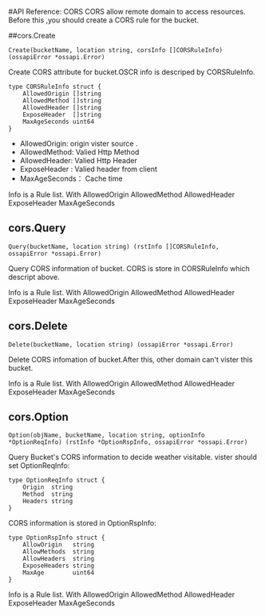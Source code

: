 #API Reference: CORS
CORS allow remote domain to access resources. Before this ,you should create a CORS rule for the bucket.

##cors.Create

	Create(bucketName, location string, corsInfo []CORSRuleInfo) (ossapiError *ossapi.Error)
Create CORS attribute for bucket.OSCR info is descriped by CORSRuleInfo.

	type CORSRuleInfo struct {
	    AllowedOrigin []string
	    AllowedMethod []string
	    AllowedHeader []string
	    ExposeHeader  []string
	    MaxAgeSeconds uint64
	}

* AllowedOrigin: origin vister source . 
* AllowedMethod: Valied Http Method
* AllowedHeader: Valied Http Header
* ExposeHeader : Valied header from client
* MaxAgeSeconds： Cache time

Info is a Rule list. With AllowedOrigin  AllowedMethod AllowedHeader ExposeHeader MaxAgeSeconds
## cors.Query
	
	Query(bucketName, location string) (rstInfo []CORSRuleInfo, ossapiError *ossapi.Error)
Query CORS information of bucket. CORS is store in CORSRuleInfo which descript above.

Info is a Rule list. With AllowedOrigin  AllowedMethod AllowedHeader ExposeHeader MaxAgeSeconds
## cors.Delete

	Delete(bucketName, location string) (ossapiError *ossapi.Error)
	
Delete CORS infomation of bucket.After this, other domain can't vister this bucket.

Info is a Rule list. With AllowedOrigin  AllowedMethod AllowedHeader ExposeHeader MaxAgeSeconds
## cors.Option
	Option(objName, bucketName, location string, optionInfo *OptionReqInfo) (rstInfo *OptionRspInfo, ossapiError *ossapi.Error)

Query Bucket's CORS information to decide weather visitable. vister should set OptionReqInfo:

	type OptionReqInfo struct {
	    Origin  string
	    Method  string
	    Headers string
	}

CORS information is stored in OptionRspInfo:

	type OptionRspInfo struct {
	    AllowOrigin   string
	    AllowMethods  string
	    AllowHeaders  string
	    ExposeHeaders string
	    MaxAge        uint64
	}	

Info is a Rule list. With AllowedOrigin  AllowedMethod AllowedHeader ExposeHeader MaxAgeSeconds
